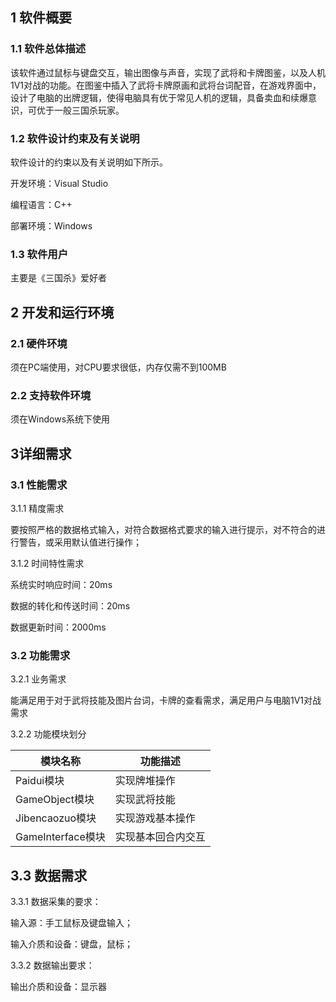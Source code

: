 ## 1 软件概要

### 1.1 软件总体描述

该软件通过鼠标与键盘交互，输出图像与声音，实现了武将和卡牌图鉴，以及人机1V1对战的功能。在图鉴中插入了武将卡牌原画和武将台词配音，在游戏界面中，设计了电脑的出牌逻辑，使得电脑具有优于常见人机的逻辑，具备卖血和续爆意识，可优于一般三国杀玩家。

### 1.2 软件设计约束及有关说明

软件设计的约束以及有关说明如下所示。

开发环境：Visual Studio

编程语言：C++

部署环境：Windows

### 1.3 软件用户

主要是《三国杀》爱好者

## 2 开发和运行环境

### 2.1 硬件环境

须在PC端使用，对CPU要求很低，内存仅需不到100MB

### 2.2 支持软件环境

须在Windows系统下使用

## 3详细需求

### 3.1 性能需求

3.1.1 精度需求

要按照严格的数据格式输入，对符合数据格式要求的输入进行提示，对不符合的进行警告，或采用默认值进行操作；

3.1.2 时间特性需求

系统实时响应时间：20ms

数据的转化和传送时间：20ms

数据更新时间：2000ms

### 3.2 功能需求

3.2.1 业务需求

能满足用于对于武将技能及图片台词，卡牌的查看需求，满足用户与电脑1V1对战需求

3.2.2 功能模块划分

| 模块名称          | 功能描述           |
| ----------------- | ------------------ |
| Paidui模块        | 实现牌堆操作       |
| GameObject模块    | 实现武将技能       |
| Jibencaozuo模块   | 实现游戏基本操作   |
| GameInterface模块 | 实现基本回合内交互 |

## 3.3 数据需求

3.3.1 数据采集的要求：

输入源：手工鼠标及键盘输入；

输入介质和设备：键盘，鼠标；

3.3.2 数据输出要求：

输出介质和设备：显示器